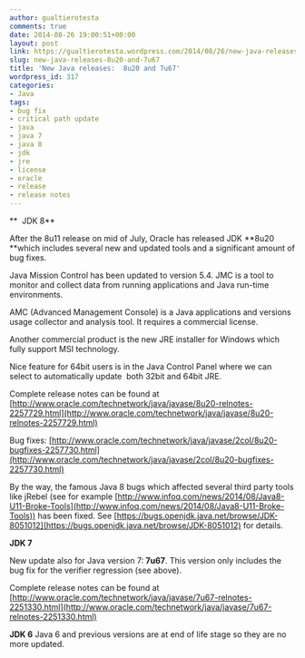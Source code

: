 ```yaml
---
author: gualtierotesta
comments: true
date: 2014-08-26 19:00:51+00:00
layout: post
link: https://gualtierotesta.wordpress.com/2014/08/26/new-java-releases-8u20-and-7u67/
slug: new-java-releases-8u20-and-7u67
title: 'New Java releases:  8u20 and 7u67'
wordpress_id: 317
categories:
- Java
tags:
- bug fix
- critical path update
- java
- java 7
- java 8
- jdk
- jre
- license
- oracle
- release
- release notes
---
```


**  JDK 8**

After the 8u11 release on mid of July, Oracle has released JDK **8u20 **which includes several new and updated tools and a significant amount of bug fixes.

Java Mission Control has been updated to version 5.4. JMC is a tool to monitor and collect data from running applications and Java run-time environments.

AMC (Advanced Management Console) is a Java applications and versions usage collector and analysis tool. It requires a commercial license.

Another commercial product is the new JRE installer for Windows which fully support MSI technology.

Nice feature for 64bit users is in the Java Control Panel where we can select to automatically update  both 32bit and 64bit JRE.

Complete release notes can be found at [http://www.oracle.com/technetwork/java/javase/8u20-relnotes-2257729.html](http://www.oracle.com/technetwork/java/javase/8u20-relnotes-2257729.html)

Bug fixes: [http://www.oracle.com/technetwork/java/javase/2col/8u20-bugfixes-2257730.html](http://www.oracle.com/technetwork/java/javase/2col/8u20-bugfixes-2257730.html)

By the way, the famous Java 8 bugs which affected several third party tools like jRebel (see for example [http://www.infoq.com/news/2014/08/Java8-U11-Broke-Tools](http://www.infoq.com/news/2014/08/Java8-U11-Broke-Tools)) has been fixed. See [https://bugs.openjdk.java.net/browse/JDK-8051012](https://bugs.openjdk.java.net/browse/JDK-8051012) for details.

**JDK 7**

New update also for Java version 7: **7u67**. This version only includes the bug fix for the verifier regression (see above).

Complete release notes can be found at  [http://www.oracle.com/technetwork/java/javase/7u67-relnotes-2251330.html](http://www.oracle.com/technetwork/java/javase/7u67-relnotes-2251330.html)

**JDK 6**
Java 6 and previous versions are at end of life stage so they are no more updated.
